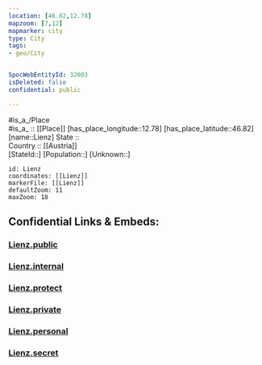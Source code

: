 ```yaml
---
location: [46.82,12.78] 
mapzoom: [7,12] 
mapmarker: city 
type: City
tags:
- geo/City


SpocWebEntityId: 32003
isDeleted: false
confidential: public

---
```

#is_a_/Place  
#is_a_ :: [[Place]] 
[has_place_longitude::12.78] 
[has_place_latitude::46.82] 
[name::Lienz] 
State ::  
Country :: [[Austria]]  
[StateId::] 
[Population::] 
[Unknown::] 


```leaflet
id: Lienz
coordinates: [[Lienz]] 
markerFile: [[Lienz]] 
defaultZoom: 11 
maxZoom: 18
```


## Confidential Links & Embeds: 

### [Lienz.public](/_public/\Earth\Continent\Europe\Europe~Central\Austria\Austrias_States\Tirol\CityLienz.public.md) 

### [Lienz.internal](/_internal/\Earth\Continent\Europe\Europe~Central\Austria\Austrias_States\Tirol\CityLienz.internal.md) 

### [Lienz.protect](/_protect/\Earth\Continent\Europe\Europe~Central\Austria\Austrias_States\Tirol\CityLienz.protect.md) 

### [Lienz.private](/_private/\Earth\Continent\Europe\Europe~Central\Austria\Austrias_States\Tirol\CityLienz.private.md) 

### [Lienz.personal](/_personal/\Earth\Continent\Europe\Europe~Central\Austria\Austrias_States\Tirol\CityLienz.personal.md) 

### [Lienz.secret](/_secret/\Earth\Continent\Europe\Europe~Central\Austria\Austrias_States\Tirol\CityLienz.secret.md)

